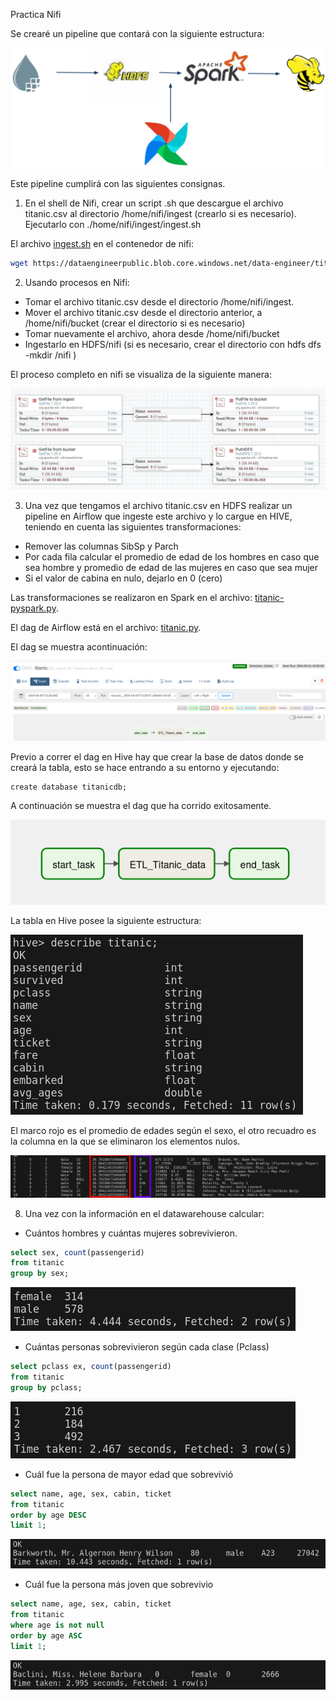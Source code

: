 Practica Nifi

Se crearé un pipeline que contará con la siguiente estructura: 

![pipeline](img\pipeline.png)

Este pipeline cumplirá con las siguientes consignas.

1. En el shell de Nifi, crear un script .sh que descargue el archivo titanic.csv al directorio /home/nifi/ingest (crearlo si es necesario). Ejecutarlo con ./home/nifi/ingest/ingest.sh

El archivo [ingest.sh](src\ingest.sh) en el contenedor de nifi:

```bash
wget https://dataengineerpublic.blob.core.windows.net/data-engineer/titanic.csv
```

2. Usando procesos en Nifi:
* Tomar el archivo titanic.csv desde el directorio /home/nifi/ingest.
* Mover el archivo titanic.csv desde el directorio anterior, a /home/nifi/bucket (crear el
directorio si es necesario)
* Tomar nuevamente el archivo, ahora desde /home/nifi/bucket
* Ingestarlo en HDFS/nifi (si es necesario, crear el directorio con hdfs dfs -mkdir /nifi )

El proceso completo en nifi se visualiza de la siguiente manera:

![nifi](img\nifi.png)

3. Una vez que tengamos el archivo titanic.csv en HDFS realizar un pipeline en Airflow que
ingeste este archivo y lo cargue en HIVE, teniendo en cuenta las siguientes
transformaciones:
* Remover las columnas SibSp y Parch
* Por cada fila calcular el promedio de edad de los hombres en caso que sea
hombre y promedio de edad de las mujeres en caso que sea mujer
* Si el valor de cabina en nulo, dejarlo en 0 (cero)

Las transformaciones se realizaron en Spark en el archivo: [titanic-pyspark.py](src\titanic-pyspark.py).

El dag de Airflow está en el archivo: [titanic.py](src\titanic.py).

El dag se muestra acontinuación: 

![airflow](img\airflow.png)

Previo a correr el dag en Hive hay que crear la base de datos donde se creará la tabla, esto se hace entrando a su entorno y ejecutando: 

```Hive
create database titanicdb;
```

A continuación se muestra el dag que ha corrido exitosamente. 

![dag](img\dag.png)

La tabla en Hive posee la siguiente estructura:

![table](img\titanic-table.png)

El marco rojo es el promedio de edades según el sexo, el otro recuadro es la columna en la que se eliminaron los elementos nulos. 

![table.png](img\table.png)

8) Una vez con la información en el datawarehouse calcular:

* Cuántos hombres y cuántas mujeres sobrevivieron.

```SQL
select sex, count(passengerid) 
from titanic 
group by sex;
```

![img/sql1.png](img/sql1.png)

* Cuántas personas sobrevivieron según cada clase (Pclass)

```SQL
select pclass ex, count(passengerid) 
from titanic 
group by pclass;
```

![img/sql1.png](img/sql2.png)

* Cuál fue la persona de mayor edad que sobrevivió

```SQL
select name, age, sex, cabin, ticket 
from titanic 
order by age DESC 
limit 1;
```

![img/sql1.png](img/sql3.png)

* Cuál fue la persona más joven que sobrevivio

```SQL
select name, age, sex, cabin, ticket 
from titanic 
where age is not null 
order by age ASC
limit 1;
```

![img/sql1.png](img/sql4.png)
